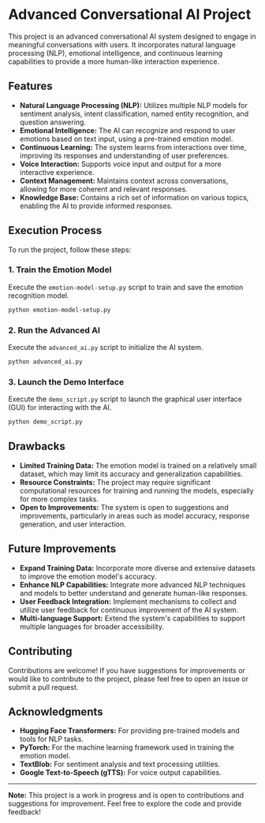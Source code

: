 # Advanced Conversational AI Project

This project is an advanced conversational AI system designed to engage in meaningful conversations with users. It incorporates natural language processing (NLP), emotional intelligence, and continuous learning capabilities to provide a more human-like interaction experience.

## Features

- **Natural Language Processing (NLP):** Utilizes multiple NLP models for sentiment analysis, intent classification, named entity recognition, and question answering.
- **Emotional Intelligence:** The AI can recognize and respond to user emotions based on text input, using a pre-trained emotion model.
- **Continuous Learning:** The system learns from interactions over time, improving its responses and understanding of user preferences.
- **Voice Interaction:** Supports voice input and output for a more interactive experience.
- **Context Management:** Maintains context across conversations, allowing for more coherent and relevant responses.
- **Knowledge Base:** Contains a rich set of information on various topics, enabling the AI to provide informed responses.

## Execution Process

To run the project, follow these steps:

### 1. Train the Emotion Model
Execute the `emotion-model-setup.py` script to train and save the emotion recognition model.

```bash
python emotion-model-setup.py
```

### 2. Run the Advanced AI
Execute the `advanced_ai.py` script to initialize the AI system.

```bash
python advanced_ai.py
```

### 3. Launch the Demo Interface
Execute the `demo_script.py` script to launch the graphical user interface (GUI) for interacting with the AI.

```bash
python demo_script.py
```

## Drawbacks

- **Limited Training Data:** The emotion model is trained on a relatively small dataset, which may limit its accuracy and generalization capabilities.
- **Resource Constraints:** The project may require significant computational resources for training and running the models, especially for more complex tasks.
- **Open to Improvements:** The system is open to suggestions and improvements, particularly in areas such as model accuracy, response generation, and user interaction.

## Future Improvements

- **Expand Training Data:** Incorporate more diverse and extensive datasets to improve the emotion model's accuracy.
- **Enhance NLP Capabilities:** Integrate more advanced NLP techniques and models to better understand and generate human-like responses.
- **User Feedback Integration:** Implement mechanisms to collect and utilize user feedback for continuous improvement of the AI system.
- **Multi-language Support:** Extend the system's capabilities to support multiple languages for broader accessibility.

## Contributing

Contributions are welcome! If you have suggestions for improvements or would like to contribute to the project, please feel free to open an issue or submit a pull request.


## Acknowledgments

- **Hugging Face Transformers:** For providing pre-trained models and tools for NLP tasks.
- **PyTorch:** For the machine learning framework used in training the emotion model.
- **TextBlob:** For sentiment analysis and text processing utilities.
- **Google Text-to-Speech (gTTS):** For voice output capabilities.

---

**Note:** This project is a work in progress and is open to contributions and suggestions for improvement. Feel free to explore the code and provide feedback!
